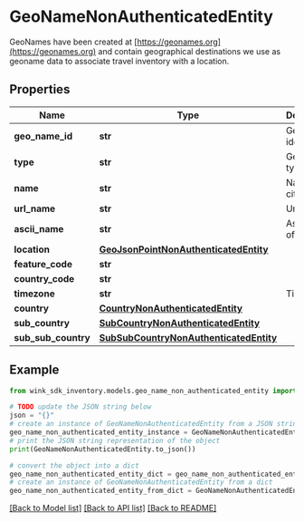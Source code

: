 # GeoNameNonAuthenticatedEntity

GeoNames have been created at [https://geonames.org](https://geonames.org) and contain geographical destinations we use as geoname data to associate travel inventory with a location.

## Properties

Name | Type | Description | Notes
------------ | ------------- | ------------- | -------------
**geo_name_id** | **str** | GeoName identifier | [optional] 
**type** | **str** | GeoName type | [optional] 
**name** | **str** | Name of city | [optional] 
**url_name** | **str** | Url name | [optional] 
**ascii_name** | **str** | Ascii name of city | [optional] 
**location** | [**GeoJsonPointNonAuthenticatedEntity**](GeoJsonPointNonAuthenticatedEntity.md) |  | [optional] 
**feature_code** | **str** |  | [optional] 
**country_code** | **str** |  | [optional] 
**timezone** | **str** | Timezone | [optional] 
**country** | [**CountryNonAuthenticatedEntity**](CountryNonAuthenticatedEntity.md) |  | [optional] 
**sub_country** | [**SubCountryNonAuthenticatedEntity**](SubCountryNonAuthenticatedEntity.md) |  | [optional] 
**sub_sub_country** | [**SubSubCountryNonAuthenticatedEntity**](SubSubCountryNonAuthenticatedEntity.md) |  | [optional] 

## Example

```python
from wink_sdk_inventory.models.geo_name_non_authenticated_entity import GeoNameNonAuthenticatedEntity

# TODO update the JSON string below
json = "{}"
# create an instance of GeoNameNonAuthenticatedEntity from a JSON string
geo_name_non_authenticated_entity_instance = GeoNameNonAuthenticatedEntity.from_json(json)
# print the JSON string representation of the object
print(GeoNameNonAuthenticatedEntity.to_json())

# convert the object into a dict
geo_name_non_authenticated_entity_dict = geo_name_non_authenticated_entity_instance.to_dict()
# create an instance of GeoNameNonAuthenticatedEntity from a dict
geo_name_non_authenticated_entity_from_dict = GeoNameNonAuthenticatedEntity.from_dict(geo_name_non_authenticated_entity_dict)
```
[[Back to Model list]](../README.md#documentation-for-models) [[Back to API list]](../README.md#documentation-for-api-endpoints) [[Back to README]](../README.md)



